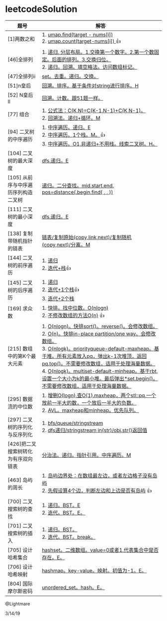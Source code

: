# leetcodeSolution
| 题号                                 | 解答                                                         |
| ------------------------------------ | ------------------------------------------------------------ |
| [1]两数之和                          | 1. [umap.find(target - nums[i])](https://github.com/hoshinotsuki/leetcodeSolution/blob/master/src/1.two-sum.0.cpp)<br />2. [umap.count(target-nums[i]) ](https://github.com/hoshinotsuki/leetcodeSolution/blob/master/src/1.two-sum.1.cpp)👍 |
| [46]全排列                           | 1. [递归. 分层布局。1.交换第一个数字。2.第一个数固定。后面的排列。3.交换归位。 ](https://github.com/hoshinotsuki/leetcodeSolution/blob/master/src/46.%E5%85%A8%E6%8E%92%E5%88%97.cpp)<br />2. [递归。回溯。填空格法。访问数组标记。](https://github.com/hoshinotsuki/leetcodeSolution/blob/master/src/46.%E5%85%A8%E6%8E%92%E5%88%97.0.cpp) |
| [47]全排列ii                         | [set。去重。递归。交换。](https://github.com/hoshinotsuki/leetcodeSolution/blob/master/src/47.%E5%85%A8%E6%8E%92%E5%88%97-ii.cpp) |
| [51]n皇后                            | [回溯。排序。基于条件对string进行排序。H](https://github.com/hoshinotsuki/leetcodeSolution/blob/master/src/51.n%E7%9A%87%E5%90%8E.cpp) |
| [52] N皇后 II                        | [回溯。计数。跟51题一样。](https://github.com/hoshinotsuki/leetcodeSolution/blob/master/src/52.n%E7%9A%87%E5%90%8E-ii.cpp) |
| [77] 组合                            | 1. [公式法：C(K,N)=C(K-1,N-1)+C(K,N-1)。](https://github.com/hoshinotsuki/leetcodeSolution/blob/master/src/77.%E7%BB%84%E5%90%88.0.cpp)<br />2. [回溯法。递归+循环。M](https://github.com/hoshinotsuki/leetcodeSolution/blob/master/src/77.%E7%BB%84%E5%90%88.cpp) |
| [94] 二叉树的中序遍历                | 1. [中序遍历。递归。E](https://github.com/hoshinotsuki/leetcodeSolution/blob/master/src/94.binary-tree-inorder-traversal.cpp)<br />2. [中序遍历。1个栈。M。](https://github.com/hoshinotsuki/leetcodeSolution/blob/master/src/94.binary-tree-inorder-traversal.0.cpp)👍<br />3. [中序遍历。O1,非递归+不用栈。线索二叉树。H。](https://github.com/hoshinotsuki/leetcodeSolution/blob/master/src/94.binary-tree-inorder-traversal.1.cpp) |
| [104] 二叉树的最大深度               | [dfs.递归。E](https://github.com/hoshinotsuki/leetcodeSolution/blob/master/src/104.maximum-depth-of-binary-tree.cpp) |
| [105] 从前序与中序遍历序列构造二叉树 | [递归。二分查找。mid.start.end. pos=distance(.begin,find( , , ))](https://github.com/hoshinotsuki/leetcodeSolution/blob/master/src/105.construct-binary-tree-from-preorder-and-inorder-traversal.cpp) |
| [111] 二叉树的最小深度               | [dfs.递归。E](https://github.com/hoshinotsuki/leetcodeSolution/blob/master/src/111.minimum-depth-of-binary-tree.cpp) |
| [138] 复制带随机指针的链表           | [链表/复制原始(copy,link,next)/复制随机(copy,next)/分离。M](https://github.com/hoshinotsuki/leetcodeSolution/blob/master/src/138.copy-list-with-random-pointer.cpp) |
| [144] 二叉树的前序遍历               | 1. [递归](https://github.com/hoshinotsuki/leetcodeSolution/blob/master/src/144.binary-tree-preorder-traversal.cpp)<br />2. [迭代+栈](https://github.com/hoshinotsuki/leetcodeSolution/blob/master/src/144.binary-tree-preorder-traversal.0.cpp)👍 |
| [145] 二叉树的后序遍历               | 1. [递归](https://github.com/hoshinotsuki/leetcodeSolution/blob/master/src/145.binary-tree-postorder-traversal.cpp)<br />2. [迭代+1个栈](https://github.com/hoshinotsuki/leetcodeSolution/blob/master/src/145.binary-tree-postorder-traversal.0.cpp)👍<br />3. [迭代+2个栈](https://github.com/hoshinotsuki/leetcodeSolution/blob/master/src/145.binary-tree-postorder-traversal.1.cpp) |
| [169] 求众数                         | 1. [快排。找中位数。O(nlogn)](https://github.com/hoshinotsuki/leetcodeSolution/blob/master/src/169.%E6%B1%82%E4%BC%97%E6%95%B0.0.cpp)<br />2. [不修改数组的方法O(n)](https://github.com/hoshinotsuki/leetcodeSolution/blob/master/src/169.%E6%B1%82%E4%BC%97%E6%95%B0.cpp) 👍 |
| [215] 数组中的第K个最大元素          | 1. [O(nlogn)。快排sort()。reverse()。会修改数组。](https://github.com/hoshinotsuki/leetcodeSolution/blob/master/src/215.%E6%95%B0%E7%BB%84%E4%B8%AD%E7%9A%84%E7%AC%ACk%E4%B8%AA%E6%9C%80%E5%A4%A7%E5%85%83%E7%B4%A0.cpp)<br />2. [O(n)。快排in-place partition/one way。会修改数组。](https://github.com/hoshinotsuki/leetcodeSolution/blob/master/src/215.%E6%95%B0%E7%BB%84%E4%B8%AD%E7%9A%84%E7%AC%ACk%E4%B8%AA%E6%9C%80%E5%A4%A7%E5%85%83%E7%B4%A02.cpp)<br />3. [O(nlogk)。priorityqueue-default-maxheap。基于堆。所有元素放入pq，弹出k-1次堆顶，返回pq.top()。不需要修改数组，适用于处理海量数据。](https://github.com/hoshinotsuki/leetcodeSolution/blob/master/src/215.max-heap-priorityqueue.cpp)<br />4. [O(nlogk)。multiset-default-minheap。基于rbt,设置一个大小为k的最小堆。最后弹出*set.begin()。不需要修改数组，适用于处理海量数据。](https://github.com/hoshinotsuki/leetcodeSolution/blob/master/src/215.min-heap-multiset(rbt).cpp) |
| [295] 数据流的中位数                 | 1. [增删O(logn),查O(1).maxheap，两个stl::pq,一个放前一半大的数，一个放后一半大的负数。](https://github.com/hoshinotsuki/leetcodeSolution/blob/master/src/295.%E6%95%B0%E6%8D%AE%E6%B5%81%E7%9A%84%E4%B8%AD%E4%BD%8D%E6%95%B0.cpp)<br />2. [AVL。maxheap和minheap。优先队列。](https://github.com/hoshinotsuki/leetcodeSolution/blob/master/src/295.%E6%95%B0%E6%8D%AE%E6%B5%81%E7%9A%84%E4%B8%AD%E4%BD%8D%E6%95%B02.cpp)|
| [297] 二叉树的序列化与反序列化       | 1. [bfs/queue/stringstream](https://github.com/hoshinotsuki/leetcodeSolution/blob/master/src/297.serialize-and-deserialize-binary-tree.0.cpp)<br />2. [dfs递归/stringstream in(str)/obj.str()返回值](https://github.com/hoshinotsuki/leetcodeSolution/blob/master/src/297.serialize-and-deserialize-binary-tree.cpp) |
| [426]把二叉搜索树转化为有序双向链表  | [分治法。递归。指针引用。中序遍历。M](https://github.com/hoshinotsuki/leetcodeSolution/blob/master/src/426.Convert%20Binary%20Search%20Tree%20to%20Sorted%20Doubly%20Linked%20List%20.cpp) |
| [463] 岛屿的周长                     | 1. [岛屿边界处：在数组最左边，或者左边格子没有岛屿](https://github.com/hoshinotsuki/leetcodeSolution/blob/master/src/463.%E5%B2%9B%E5%B1%BF%E7%9A%84%E5%91%A8%E9%95%BF.cpp)<br />2. [先假设算4个边，判断左边和上边是否有岛屿](https://github.com/hoshinotsuki/leetcodeSolution/blob/master/src/463.island-perimeter.cpp) 👍 |
| [700] 二叉搜索树的查找               | 1. [递归。BST。E](https://github.com/hoshinotsuki/leetcodeSolution/blob/master/src/700.search-in-a-binary-search-tree.cpp)<br />2. [迭代。BST。E。](https://github.com/hoshinotsuki/leetcodeSolution/blob/master/src/700.search-in-a-binary-search-tree.0.cpp) |
| [701] 二叉搜索树的插入               | 1. [递归。BST。](https://github.com/hoshinotsuki/leetcodeSolution/blob/master/src/701.insert-into-a-binary-search-tree.cpp)<br />2. [迭代。BST。break。](https://github.com/hoshinotsuki/leetcodeSolution/blob/master/src/701.insert-into-a-binary-search-tree.0.cpp) |
| [705] 设计哈希集合                   | [ hashset。二维数组。value=0或者1.代表集合中是否存在。E。](https://github.com/hoshinotsuki/leetcodeSolution/blob/master/src/705.design-hashset.cpp) |
| [706] 设计哈希映射                   | [hashmap。key-value。映射。初值为-1。E。](https://github.com/hoshinotsuki/leetcodeSolution/blob/master/src/706.design-hashmap.cpp) |
| [804] 国际摩尔斯密码                 | [ unordered_set。hash。E。](https://github.com/hoshinotsuki/leetcodeSolution/blob/master/src/804.unique-morse-code-words.cpp) |



@Lightmare

3/14/19